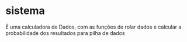 # sistema
É uma calculadora de Dados, com as funções de rolar dados e calcular a probabilidade dos resultados para pilha de dados
